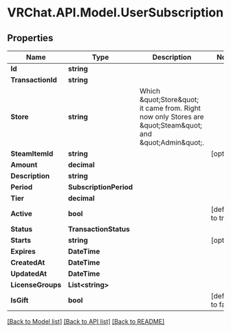 # VRChat.API.Model.UserSubscription

## Properties

Name | Type | Description | Notes
------------ | ------------- | ------------- | -------------
**Id** | **string** |  | 
**TransactionId** | **string** |  | 
**Store** | **string** | Which \&quot;Store\&quot; it came from. Right now only Stores are \&quot;Steam\&quot; and \&quot;Admin\&quot;. | 
**SteamItemId** | **string** |  | [optional] 
**Amount** | **decimal** |  | 
**Description** | **string** |  | 
**Period** | **SubscriptionPeriod** |  | 
**Tier** | **decimal** |  | 
**Active** | **bool** |  | [default to true]
**Status** | **TransactionStatus** |  | 
**Starts** | **string** |  | [optional] 
**Expires** | **DateTime** |  | 
**CreatedAt** | **DateTime** |  | 
**UpdatedAt** | **DateTime** |  | 
**LicenseGroups** | **List&lt;string&gt;** |  | 
**IsGift** | **bool** |  | [default to false]

[[Back to Model list]](../README.md#documentation-for-models) [[Back to API list]](../README.md#documentation-for-api-endpoints) [[Back to README]](../README.md)

